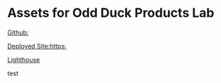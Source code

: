 # Assets for Odd Duck Products Lab

[Github:](https://github.com/outlandico/odd_duck_products.git)

[Deployed Site:https:](//outlandico.github.io/odd_duck_products)

[Lighthouse](<Screenshot (3394).png>)

test